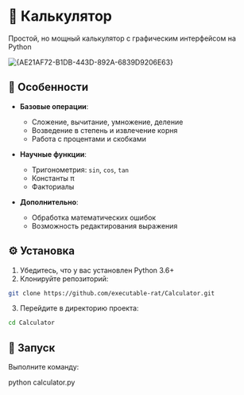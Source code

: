 # 🧮 Калькулятор

Простой, но мощный калькулятор с графическим интерфейсом на Python

![{AE21AF72-B1DB-443D-892A-6839D9206E63}](https://github.com/user-attachments/assets/fa773807-35bf-43ba-ab60-b7e10d007cdd)


## 🌟 Особенности

- **Базовые операции**:
  - Сложение, вычитание, умножение, деление
  - Возведение в степень и извлечение корня
  - Работа с процентами и скобками

- **Научные функции**:
  - Тригонометрия: `sin`, `cos`, `tan`
  - Константы π
  - Факториалы

- **Дополнительно**:
  - Обработка математических ошибок
  - Возможность редактирования выражения

## ⚙️ Установка

1. Убедитесь, что у вас установлен Python 3.6+
2. Клонируйте репозиторий:
```bash
git clone https://github.com/executable-rat/Calculator.git
```
3. Перейдите в директорию проекта:
```bash
cd Calculator
```

## 🚀 Запуск
Выполните команду:

python calculator.py
